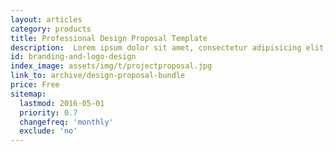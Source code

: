 ```yaml
---
layout: articles
category: products
title: Professional Design Proposal Template
description:  Lorem ipsum dolor sit amet, consectetur adipisicing elit, sed do eiusmod tempor incididunt ut labore et dolore magna a ...
id: branding-and-logo-design
index_image: assets/img/t/projectproposal.jpg
link_to: archive/design-proposal-bundle
price: Free
sitemap:
  lastmod: 2016-05-01
  priority: 0.7
  changefreq: 'monthly'
  exclude: 'no'
---
```


